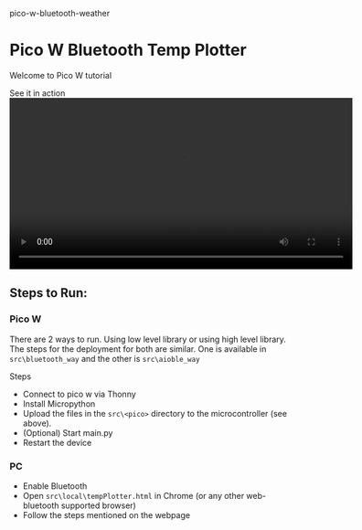 pico-w-bluetooth-weather

# Pico W Bluetooth Temp Plotter 

Welcome to Pico W tutorial

See it in action
<video src="./images/temp_example.mp4" controls width="600">
  Your browser does not support the video tag.
</video>
[](./images/temp_example.mp4)

## Steps to Run:

### Pico W

There are 2 ways to run. Using low level library or using high level library. The steps for the deployment for both are similar.
One is available in `src\bluetooth_way` and the other is `src\aioble_way`

Steps
- Connect to pico w via Thonny
- Install Micropython
- Upload the files in the `src\<pico>` directory to the microcontroller (see above).
- (Optional) Start main.py
- Restart the device


### PC
- Enable Bluetooth
- Open `src\local\tempPlotter.html` in Chrome (or any other web-bluetooth supported browser)
- Follow the steps mentioned on the webpage

